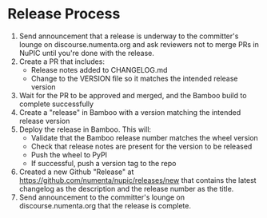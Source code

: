 # Release Process

1. Send announcement that a release is underway to the committer's lounge on
discourse.numenta.org and ask reviewers not to merge PRs in NuPIC until you're
done with the release.
2. Create a PR that includes:
    - Release notes added to CHANGELOG.md
    - Change to the VERSION file so it matches the intended release version
3. Wait for the PR to be approved and merged, and the Bamboo build to complete
successfully
4. Create a "release" in Bamboo with a version matching the intended release
version
5. Deploy the release in Bamboo. This will:
    - Validate that the Bamboo release number matches the wheel version
    - Check that release notes are present for the version to be released
    - Push the wheel to PyPI
    - If successful, push a version tag to the repo
6. Created a new Github "Release" at https://github.com/numenta/nupic/releases/new that contains the latest changelog as the description and the release number as the title.
6. Send announcement to the committer's lounge on discourse.numenta.org that the release is complete.
